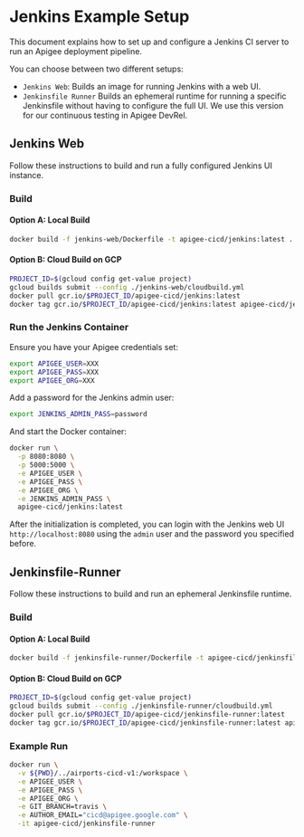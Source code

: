 # Jenkins Example Setup

This document explains how to set up and configure a Jenkins CI server to run an Apigee deployment pipeline.

You can choose between two different setups:
*   `Jenkins Web`: Builds an image for running Jenkins with a web UI.
*   `Jenkinsfile Runner` Builds an ephemeral runtime for running a specific Jenkinsfile without having to configure the full UI. We use this version for our continuous testing in Apigee DevRel.

## Jenkins Web

Follow these instructions to build and run a fully configured Jenkins UI instance.

### Build

#### Option A: Local Build

```bash
docker build -f jenkins-web/Dockerfile -t apigee-cicd/jenkins:latest .
```

#### Option B: Cloud Build on GCP

```bash
PROJECT_ID=$(gcloud config get-value project)
gcloud builds submit --config ./jenkins-web/cloudbuild.yml
docker pull gcr.io/$PROJECT_ID/apigee-cicd/jenkins:latest
docker tag gcr.io/$PROJECT_ID/apigee-cicd/jenkins:latest apigee-cicd/jenkins:latest
```

### Run the Jenkins Container

Ensure you have your Apigee credentials set:

```bash
export APIGEE_USER=XXX
export APIGEE_PASS=XXX
export APIGEE_ORG=XXX
```

Add a password for the Jenkins admin user:

```bash
export JENKINS_ADMIN_PASS=password
```

And start the Docker container:

```bash
docker run \
  -p 8080:8080 \
  -p 5000:5000 \
  -e APIGEE_USER \
  -e APIGEE_PASS \
  -e APIGEE_ORG \
  -e JENKINS_ADMIN_PASS \
  apigee-cicd/jenkins:latest
```

After the initialization is completed, you can login with the Jenkins web UI `http://localhost:8080` using the `admin` user and the password you specified before.

## Jenkinsfile-Runner

Follow these instructions to build and run an ephemeral Jenkinsfile runtime.

### Build

#### Option A: Local Build

```bash
docker build -f jenkinsfile-runner/Dockerfile -t apigee-cicd/jenkinsfile-runner .
```

#### Option B: Cloud Build on GCP

```bash
PROJECT_ID=$(gcloud config get-value project)
gcloud builds submit --config ./jenkinsfile-runner/cloudbuild.yml
docker pull gcr.io/$PROJECT_ID/apigee-cicd/jenkinsfile-runner:latest
docker tag gcr.io/$PROJECT_ID/apigee-cicd/jenkinsfile-runner:latest apigee-cicd/jenkinsfile-runner:latest
```

### Example Run

```bash
docker run \
  -v ${PWD}/../airports-cicd-v1:/workspace \
  -e APIGEE_USER \
  -e APIGEE_PASS \
  -e APIGEE_ORG \
  -e GIT_BRANCH=travis \
  -e AUTHOR_EMAIL="cicd@apigee.google.com" \
  -it apigee-cicd/jenkinsfile-runner
```
